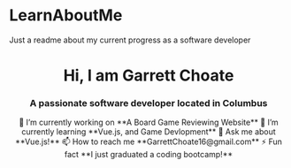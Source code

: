 # LearnAboutMe
Just a readme about my current progress as a software developer
<h1 align="center">Hi, I am Garrett Choate</h1>
<h3 align="center">A passionate software developer located in Columbus</h3>
<div align="center">
🔭 I’m currently working on **A Board Game Reviewing Website**
🌱 I’m currently learning **Vue.js, and Game Devlopment**
💬 Ask me about **Vue.js!**
📫 How to reach me **GarrettChoate16@gmail.com**
⚡ Fun fact **I just graduated a coding bootcamp!**
</div>
